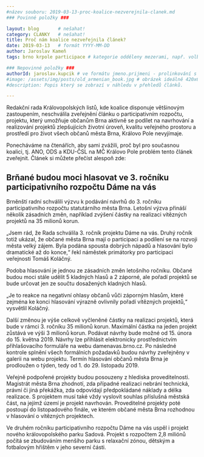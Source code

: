```yaml
---
#název souboru: 2019-03-13-proc-koalice-nezverejnila-clanek.md
### Povinné položky ###

layout: blog       # nešahat!
category: CLANKY   # nešahat!
title: Proč nám koalice nezveřejnila článek?
date: 2019-03-13   # formát YYYY-MM-DD
author: Jaroslav Kameň
tags: brno krpole participace # kategorie odděleny mezerami, např. volby zemědělství životní-prostředí piráti (viz https://jihomoravsky.pirati.cz/tags/)

### Nepovinné položky ###
authorId: jaroslav.kupcik # ve formátu jmeno.prijmeni - prolinkování s profilem přes uid
#image: /assets/img/posts/old_armenian_book.jpg # obrázek ideálně 420x677px minifikovaný přes https://tinypng.com/
#description: Popis který se zobrazí v náhledu v přehledů článků.

---
```


Redakční rada Královopolských listů, kde koalice disponuje většinovým zastoupením, neschválila zveřejnění článku o participativním rozpočtu, projektu, který umožňuje občanům Brna aktivně se podílet na navrhování a realizování projektů zlepšujících životní úroveň, kvalitu veřejného prostoru a prostředí pro život všech občanů města Brna, Královo Pole nevyjímaje.

Ponecháváme na čtenářích, aby sami zvážili, proč byl pro současnou koalici, tj. ANO, ODS a KDU-ČSL na MČ Královo Pole problém tento článek zveřejnit. Článek si můžete přečíst alespoň zde:
    
<h2>Brňané budou moci hlasovat ve 3. ročníku participativního rozpočtu Dáme na vás</h2>
 
Brněnští radní schválili výzvu k podávání návrhů do 3. ročníku participativního rozpočtu statutárního města Brna. Letošní výzva přináší několik zásadních změn, například zvýšení částky na realizaci vítězných projektů na 35 milionů korun.
 
„Jsem rád, že Rada schválila 3. ročník projektu Dáme na vás. Druhý ročník totiž ukázal, že občané města Brna mají o participaci a podílení se na rozvoji města velký zájem. Byla podána spousta dobrých nápadů a hlasování bylo dramatické až do konce,“ řekl náměstek primátorky pro participaci veřejnosti Tomáš Koláčný.
 
Podoba hlasování je jednou ze zásadních změn letošního ročníku. Občané budou moci stále udělit 5 kladných hlasů a 2 záporné, ale pořadí projektů se bude určovat jen ze součtu dosažených kladných hlasů.
 
„Je to reakce na negativní ohlasy občanů vůči záporným hlasům, které zejména ke konci hlasování výrazně ovlivnily pořadí vítězných projektů,“ vysvětlil Koláčný.
 
Další změnou je výše celkově vyčleněné částky na realizaci projektů, která bude v rámci 3. ročníku 35 milionů korun. Maximální částka na jeden projekt zůstává ve výši 3 milionů korun. Podávat návrhy bude možné od 15. února do 15. května 2019. Návrhy lze přihlásit elektronicky prostřednictvím přihlašovacího formuláře na webu damenavas.brno.cz. Po následné kontrole splnění všech formálních požadavků budou návrhy zveřejněny v galerii na webu projektu. Termín hlasování občanů města Brna je prodloužen o týden, tedy od 1. do 29. listopadu 2019.
 
Veřejně podpořené projekty budou posouzeny z hlediska proveditelnosti. Magistrát města Brna zhodnotí, zda případné realizaci nebrání technická, právní či jiná překážka, zda odpovídají předpokládané náklady a délka realizace. S projektem musí také vždy vyslovit souhlas příslušná městská část, na jejímž území je projekt navrhován. Proveditelné projekty poté postoupí do listopadového finále, ve kterém občané města Brna rozhodnou v hlasování o vítězných projektech.
 
Ve druhém ročníku participativního rozpočtu Dáme na vás uspěl i projekt nového královopolského parku Sadová. Projekt s rozpočtem 2,8 miliónů počítá se zbudováním menšího parku s relaxační zónou, dětským a fotbalovým hřištěm v jeho severní části. 
